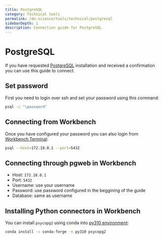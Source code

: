 ```yaml
---
title: PostgreSQL
category: Technical tools
permalink: /do-science/tools/technical/postgresql
sidebarDepth: 1
description: Connection guide for PostgreSQL.
---
```


# PostgreSQL

If you have requested [PostgreSQL](https://www.postgresql.org/) installation and received a confirmation you can use this guide to connect.

## Set password

First you need to login over ssh and set your password using this command:

```bash
psql -c "\password"
```

## Connecting from Workbench

Once you have configured your password you can also login from [Workbench Terminal](/do-science/hunt-workbench/faq/#can-i-use-a-terminal-from-my-workbench):

```bash
psql --host=172.18.0.1 --port=5432
```

## Connecting through pgweb in Workbench

- Host: `172.18.0.1`
- Port: `5432`
- Username: use your username
- Password: use password configured in the beggining of the guide
- Database: same as username

## Installing Python connectors in Workbench

You can install `psycopg2` using conda into [py310 environment](/do-science/hunt-workbench/faq/#how-can-i-change-a-conda-environment-for-my-notebook):

```bash
conda install -c conda-forge -n py310 psycopg2
```
